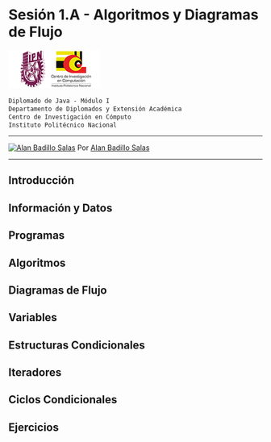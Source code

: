 # Sesión 1.A - Algoritmos y Diagramas de Flujo

![Logo CIC](./figuras/logo.png)

    Diplomado de Java - Módulo I
    Departamento de Diplomados y Extensión Académica
    Centro de Investigación en Cómputo
    Instituto Politécnico Nacional

---

[![Alan Badillo Salas](https://avatars.githubusercontent.com/u/79223578?s=40&v=4 "Alan Badillo Salas")](https://github.com/dragonnomada) Por [Alan Badillo Salas](https://github.com/dragonnomada)

---

## Introducción



## Información y Datos

## Programas

## Algoritmos

## Diagramas de Flujo

## Variables

## Estructuras Condicionales

## Iteradores

## Ciclos Condicionales

## Ejercicios


